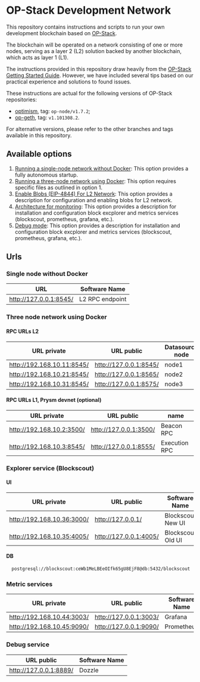 # OP-Stack Development Network

This repository contains instructions and scripts to run your own development blockchain based on [OP-Stack](https://stack.optimism.io/).

The blockchain will be operated on a network consisting of one or more nodes, serving as a layer 2 (L2) solution backed by another blockchain, which acts as layer 1 (L1).

The instructions provided in this repository draw heavily from the [OP-Stack Getting Started Guide](https://stack.optimism.io/docs/build/getting-started/). However, we have included several tips based on our practical experience and solutions to found issues.

These instructions are actual for the following versions of OP-Stack repositories:
* [optimism](https://github.com/ethereum-optimism/optimism), tag: `op-node/v1.7.2`;
* [op-geth](https://github.com/ethereum-optimism/op-geth), tag: `v1.101308.2`.

For alternative versions, please refer to the other branches and tags available in this repository.

## Available options
1. [Running a single-node network without Docker](./single-node-no-docker.md): This option provides a fully autonomous startup.
2. [Running a three-node network using Docker](./three-node-using-docker.md): This option requires specific files as outlined in option 1.
3. [Enable Blobs (EIP-4844) For L2 Network](./run-EIP-4844-blobs.md): This option provides a description for configuration and enabling blobs for L2 network.
4. [Architecture for monitoring](./architecture-for-monitoring.md): This option provides a description for installation and configuration block excplorer and metrics services (blockscout, prometheus, grafana, etc.).
5. [Debug mode](./debug_mode.md): This option provides a description for installation and configuration block excplorer and metrics services (blockscout, prometheus, grafana, etc.).

## Urls

### Single node without Docker


| URL                        | Software Name       |
|----------------------------|---------------------|
| http://127.0.0.1:8545/     | L2 RPC endpoint     |


### Three node network using Docker

#### RPC URLs L2

| URL private                | URL public             | Datasource node |
|----------------------------|------------------------|-----------------|
| http://192.168.10.11:8545/ | http://127.0.0.1:8545/ | node1           |
| http://192.168.10.21:8545/ | http://127.0.0.1:8565/ | node2           |
| http://192.168.10.31:8545/ | http://127.0.0.1:8575/ | node3           |

#### RPC URLs L1, Prysm devnet (optional)

| URL private               | URL public             | name          |
|---------------------------|------------------------|---------------|
| http://192.168.10.2:3500/ | http://127.0.0.1:3500/ | Beacon RPC    |
| http://192.168.10.3:8545/ | http://127.0.0.1:8555/ | Execution RPC |

### Explorer service (Blockscout)

#### UI

| URL private                | URL public             | Software Name     | Datasource node |
|----------------------------|------------------------|-------------------|-----------------|
| http://192.168.10.36:3000/ | http://127.0.0.1/      | Blockscout New UI | node3           |
| http://192.168.10.35:4005/ | http://127.0.0.1:4005/ | Blockscout Old UI | node3           |

#### DB

```bash
  postgresql://blockscout:ceWb1MeLBEeOIfk65gU8EjF8@db:5432/blockscout
```

### Metric services

| URL private                | URL public             | Software Name |
|----------------------------|------------------------|---------------|
| http://192.168.10.44:3003/ | http://127.0.0.1:3003/ | Grafana       |
| http://192.168.10.45:9090/ | http://127.0.0.1:9090/ | Prometheus    |

### Debug service

| URL public             | Software Name |
|------------------------|---------------|
| http://127.0.0.1:8889/ | Dozzle        |
